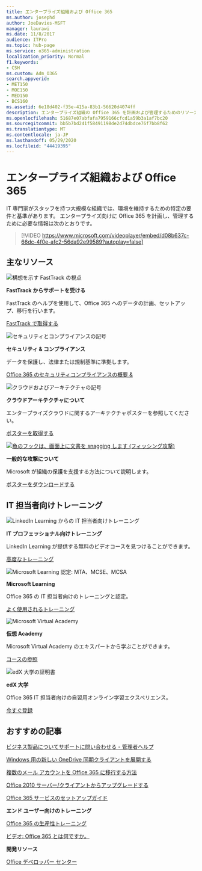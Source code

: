 ```yaml
---
title: エンタープライズ組織および Office 365
ms.author: josephd
author: JoeDavies-MSFT
manager: laurawi
ms.date: 11/8/2017
audience: ITPro
ms.topic: hub-page
ms.service: o365-administration
localization_priority: Normal
f1.keywords:
- CSH
ms.custom: Adm_O365
search.appverid:
- MET150
- MOE150
- MED150
- BCS160
ms.assetid: 6e18d402-f35e-415a-83b1-56620d4074ff
description: エンタープライズ組織の Office 365 を計画および管理するためのリソース。
ms.openlocfilehash: 51687e07abfafa7959166cfcd1a59b3a1af7bc20
ms.sourcegitcommit: bb5b7bd241f58491198de2d74dbdce76f7bb8f62
ms.translationtype: MT
ms.contentlocale: ja-JP
ms.lasthandoff: 05/29/2020
ms.locfileid: "44419395"
---
```

# <a name="enterprise-organizations-and-office-365"></a>エンタープライズ組織および Office 365

IT 専門家がスタッフを持つ大規模な組織では、環境を維持するための特定の要件と基準があります。 エンタープライズ向けに Office 365 を計画し、管理するために必要な情報は次のとおりです。
  

> [!VIDEO https://www.microsoft.com/videoplayer/embed/d08b637c-66dc-4f0e-afc2-56da92e99589?autoplay=false]
  
## <a name="key-resources"></a>主なリソース

![構想を示す FastTrack の視点](media/263443cf-d8bd-460b-ac46-a08323551f3f.png)
  
 **FastTrack からサポートを受ける**
  
FastTrack のヘルプを使用して、Office 365 へのデータの計画、セットアップ、移行を行います。
  
[FastTrack で取得する](https://go.microsoft.com/fwlink/?linkid=238431)
  
![セキュリティとコンプライアンスの記号](media/f96c2cdf-d151-4f44-bb11-20bb7f366a21.png)
  
 **セキュリティ &amp; コンプライアンス**
  
データを保護し、法律または規制基準に準拠します。
  
[Office 365 のセキュリティコンプライアンスの概要 &amp;](https://support.office.com/article/dcb83b2c-ac66-4ced-925d-50eb9698a0b2)
  
![クラウドおよびアーキテクチャの記号](media/2850ac8d-4c99-4825-869e-83724c4ef54e.png)
  
 **クラウドアーキテクチャについて**
  
エンタープライズクラウドに関するアーキテクチャポスターを参照してください。
  
[ポスターを取得する](https://aka.ms/cloudarch)
  
[![魚のフックは、画面上に文書を snagging します (フィッシング攻撃)](media/dc32a996-623a-400c-9b7a-ed1b89a56948.png)](https://aka.ms/commonattacks)
  
 **一般的な攻撃について**
  
Microsoft が組織の保護を支援する方法について説明します。
  
[ポスターをダウンロードする](https://aka.ms/commonattacks)
  
## <a name="training-for-it-pros"></a>IT 担当者向けトレーニング

![LinkedIn Learning からの IT 担当者向けトレーニング](media/b951eac7-9d99-42b5-86a3-3058a6445077.png)
  
 **IT プロフェッショナル向けトレーニング**
  
LinkedIn Learning が提供する無料のビデオコースを見つけることができます。
  
[高度なトレーニング](https://support.office.com/article/68cc9b95-0bdc-491e-a81f-ee70b3ec63c5.aspx)
  
![Microsoft Learning 認定: MTA、MCSE、MCSA](media/8eab3b6a-5aff-423c-9c57-fd078fdebca8.png)
  
 **Microsoft Learning**
  
Office 365 の IT 担当者向けのトレーニングと認定。
  
[よく使用されるトレーニング](https://go.microsoft.com/fwlink/?linkid=826247)
  
![Microsoft Virtual Academy](media/1bced083-acd6-4705-9f22-22009166a5d7.png)
  
 **仮想 Academy**
  
Microsoft Virtual Academy のエキスパートから学ぶことができます。
  
[コースの参照](https://go.microsoft.com/fwlink/?linkid=826248)
  
![edX 大学の証明書](media/c52ff863-94fa-4d6e-b91f-f9057956a7b0.png)
  
 **edX 大学**
  
Office 365 IT 担当者向けの自習用オンライン学習エクスペリエンス。
  
[今すぐ登録](https://go.microsoft.com/fwlink/?linkid=852994)
  
## <a name="featured-articles"></a>おすすめの記事

[ビジネス製品についてサポートに問い合わせる - 管理者ヘルプ](https://support.office.com/article/32a17ca7-6fa0-4870-8a8d-e25ba4ccfd4b)
  
[Windows 用の新しい OneDrive 同期クライアントを展開する](https://support.office.com/article/3f3a511c-30c6-404a-98bf-76f95c519668)
  
[複数のメール アカウントを Office 365 に移行する方法](https://support.office.com/article/0a4913fe-60fb-498f-9155-a86516418842)
  
[Office 2010 サーバー/クライアントからアップグレードする](upgrade-from-office-2010-servers-and-products.md)
  
[Office 365 サービスのセットアップガイド](setup-guides-for-office-365.md)
  
 **エンド ユーザー向けのトレーニング**
  
[Office 365 の生産性トレーニング](https://support.office.com/article/af07cb6b-980d-4f33-8599-322582767408)
  
[ビデオ: Office 365 とは何ですか。](https://support.office.com/article/847caf12-2589-452c-8aca-1c009797678b)
  
 **開発リソース**
  
[Office デベロッパー センター](https://go.microsoft.com/fwlink/?linkid=615418)
  

